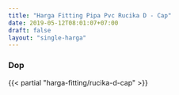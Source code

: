 ```yaml
---
title: "Harga Fitting Pipa Pvc Rucika D - Cap"
date: 2019-05-12T08:01:07+07:00
draft: false
layout: "single-harga"
---
```


### Dop

{{< partial "harga-fitting/rucika-d-cap" >}}

